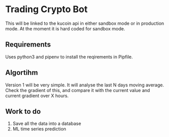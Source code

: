 # Trading Crypto Bot

This will be linked to the kucoin api in either sandbox mode or in production mode. At the moment it is hard coded for sandbox mode.

## Requirements

Uses python3 and pipenv to install the reqirements in Pipfile.

## Algortihm

Version 1 will be very simple. It will analyse the last N days moving average. Check the gradient of this, and compare it with the current value and current gradient over X hours.

## Work to do

1. Save all the data into a database
1. ML time series prediction
